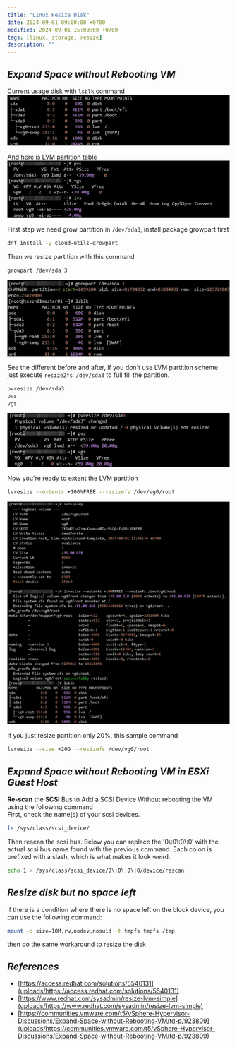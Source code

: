 ```yaml
---
title: "Linux Resize Disk"
date: 2024-09-01 09:00:00 +0700
modified: 2024-09-01 15:00:00 +0700
tags: [linux, storage, resize]
description: ""
---
```


## *Expand Space without Rebooting VM*
Current usage disk with `lsblk` command
![disk-overview](uploads/disk-overview.webp)  

And here is LVM partition table  
![lvm-overview](uploads/lvm-overview.webp)

First step we need grow partition in `/dev/sda3`, install package growpart first  
```bash
dnf install -y cloud-utils-growpart
```

Then we resize partition with this command
```bash
growpart /dev/sda 3
```

![growpart-result](uploads/growpart-result.webp)

See the different before and after, if you don't use LVM partition scheme just execute `resize2fs /dev/sda3` to full fill the partition.
```bash
pvresize /dev/sda3
pvs
vgs
```

![pvresize-result](uploads/pvresize-result.webp)

Now you're ready to extent the LVM partition
```bash
lvresize --extents +100%FREE --resizefs /dev/vg0/root
```

![lvm-result](uploads/lvm-result.webp)

If you just resize partition only 20%, this sample command
```bash
lvresize --size +20G --resizefs /dev/vg0/root
```


## *Expand Space without Rebooting VM in ESXi Guest Host*
**Re-scan** the **SCSI** Bus to Add a SCSI Device Without rebooting the VM using the following command  
First, check the name(s) of your scsi devices.  
```bash
ls /sys/class/scsi_device/
```

Then rescan the scsi bus. Below you can replace the '0\\:0\\:0\\:0′ with the actual scsi bus name found with the previous command. Each colon is prefixed with a slash, which is what makes it look weird.
```bash
echo 1 > /sys/class/scsi_device/0\:0\:0\:0/device/rescan
```

## *Resize disk but no space left*
if there is a condition where there is no space left on the block device, you can use the following command:
```bash
mount -o size=10M,rw,nodev,nosuid -t tmpfs tmpfs /tmp
```
then do the same workaround to resize the disk

## *References*
- [https://access.redhat.com/solutions/5540131](uploads/https://access.redhat.com/solutions/5540131)  
- [https://www.redhat.com/sysadmin/resize-lvm-simple](uploads/https://www.redhat.com/sysadmin/resize-lvm-simple)  
- [https://communities.vmware.com/t5/vSphere-Hypervisor-Discussions/Expand-Space-without-Rebooting-VM/td-p/923809](uploads/https://communities.vmware.com/t5/vSphere-Hypervisor-Discussions/Expand-Space-without-Rebooting-VM/td-p/923809)